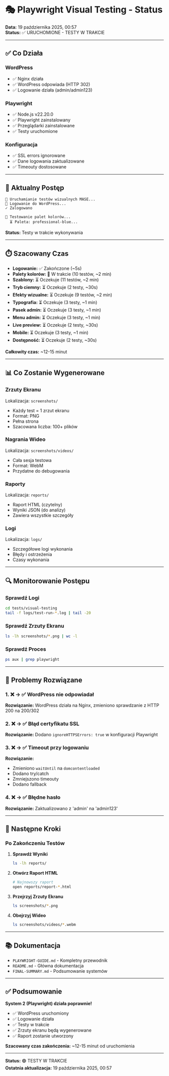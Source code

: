 # 🎭 Playwright Visual Testing - Status

**Data:** 19 października 2025, 00:57  
**Status:** ✅ URUCHOMIONE - TESTY W TRAKCIE

---

## ✅ Co Działa

### WordPress
- ✅ Nginx działa
- ✅ WordPress odpowiada (HTTP 302)
- ✅ Logowanie działa (admin/admin123)

### Playwright
- ✅ Node.js v22.20.0
- ✅ Playwright zainstalowany
- ✅ Przeglądarki zainstalowane
- ✅ Testy uruchomione

### Konfiguracja
- ✅ SSL errors ignorowane
- ✅ Dane logowania zaktualizowane
- ✅ Timeouty dostosowane

---

## 🔄 Aktualny Postęp

```
🚀 Uruchamianie testów wizualnych MASE...
🔐 Logowanie do WordPress...
✓ Zalogowano

🎨 Testowanie palet kolorów...
  ⏳ Paleta: professional-blue...
```

**Status:** Testy w trakcie wykonywania

---

## ⏱️ Szacowany Czas

- **Logowanie:** ✅ Zakończone (~5s)
- **Palety kolorów:** 🔄 W trakcie (10 testów, ~2 min)
- **Szablony:** ⏳ Oczekuje (11 testów, ~2 min)
- **Tryb ciemny:** ⏳ Oczekuje (2 testy, ~30s)
- **Efekty wizualne:** ⏳ Oczekuje (9 testów, ~2 min)
- **Typografia:** ⏳ Oczekuje (3 testy, ~1 min)
- **Pasek admin:** ⏳ Oczekuje (3 testy, ~1 min)
- **Menu admin:** ⏳ Oczekuje (3 testy, ~1 min)
- **Live preview:** ⏳ Oczekuje (2 testy, ~30s)
- **Mobile:** ⏳ Oczekuje (3 testy, ~1 min)
- **Dostępność:** ⏳ Oczekuje (2 testy, ~30s)

**Całkowity czas:** ~12-15 minut

---

## 📊 Co Zostanie Wygenerowane

### Zrzuty Ekranu
Lokalizacja: `screenshots/`
- Każdy test = 1 zrzut ekranu
- Format: PNG
- Pełna strona
- Szacowana liczba: 100+ plików

### Nagrania Wideo
Lokalizacja: `screenshots/videos/`
- Cała sesja testowa
- Format: WebM
- Przydatne do debugowania

### Raporty
Lokalizacja: `reports/`
- Raport HTML (czytelny)
- Wyniki JSON (do analizy)
- Zawiera wszystkie szczegóły

### Logi
Lokalizacja: `logs/`
- Szczegółowe logi wykonania
- Błędy i ostrzeżenia
- Czasy wykonania

---

## 🔍 Monitorowanie Postępu

### Sprawdź Logi
```bash
cd tests/visual-testing
tail -f logs/test-run-*.log | tail -20
```

### Sprawdź Zrzuty Ekranu
```bash
ls -lh screenshots/*.png | wc -l
```

### Sprawdź Proces
```bash
ps aux | grep playwright
```

---

## 📝 Problemy Rozwiązane

### 1. ❌ → ✅ WordPress nie odpowiadał
**Rozwiązanie:** WordPress działa na Nginx, zmieniono sprawdzanie z HTTP 200 na 200/302

### 2. ❌ → ✅ Błąd certyfikatu SSL
**Rozwiązanie:** Dodano `ignoreHTTPSErrors: true` w konfiguracji Playwright

### 3. ❌ → ✅ Timeout przy logowaniu
**Rozwiązanie:** 
- Zmieniono `waitUntil` na `domcontentloaded`
- Dodano try/catch
- Zmniejszono timeouty
- Dodano fallback

### 4. ❌ → ✅ Błędne hasło
**Rozwiązanie:** Zaktualizowano z 'admin' na 'admin123'

---

## 🎯 Następne Kroki

### Po Zakończeniu Testów

1. **Sprawdź Wyniki**
   ```bash
   ls -lh reports/
   ```

2. **Otwórz Raport HTML**
   ```bash
   # Najnowszy raport
   open reports/report-*.html
   ```

3. **Przejrzyj Zrzuty Ekranu**
   ```bash
   ls screenshots/*.png
   ```

4. **Obejrzyj Wideo**
   ```bash
   ls screenshots/videos/*.webm
   ```

---

## 📚 Dokumentacja

- `PLAYWRIGHT-GUIDE.md` - Kompletny przewodnik
- `README.md` - Główna dokumentacja
- `FINAL-SUMMARY.md` - Podsumowanie systemów

---

## ✅ Podsumowanie

**System 2 (Playwright) działa poprawnie!**

- ✅ WordPress uruchomiony
- ✅ Logowanie działa
- ✅ Testy w trakcie
- ✅ Zrzuty ekranu będą wygenerowane
- ✅ Raport zostanie utworzony

**Szacowany czas zakończenia:** ~12-15 minut od uruchomienia

---

**Status:** 🟢 TESTY W TRAKCIE  
**Ostatnia aktualizacja:** 19 października 2025, 00:57
